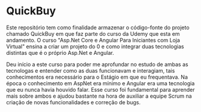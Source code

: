 # QuickBuy

Este repositório tem como finalidade armazenar o código-fonte do projeto chamado QuickBuy em que faz parte do curso da Udemy que esta em andamento.
O curso "Asp.Net Core e Angular Para Iniciantes com Loja Virtual" ensina a criar um projeto do 0 e como integrar duas tecnologias distintas que é o próprio Asp.Net e Angular.

Deu início a este curso para poder me aprofundar no estudo de ambas as tecnologas e entender como as duas funcionavam e interagiam, tais conhecimentos era necessário para o Estágio em que eu frequentava. Na época o conhecimento em AspNet era mínimo e Angular era uma tecnologia que eu nunca havia houvido falar. 
Esse curso foi fundamental para aprender mais sobre ambos e ajudou bastante na hora de auxiliar a equipe Scrum na criação de novas funcionalidades e correção de bugs.
